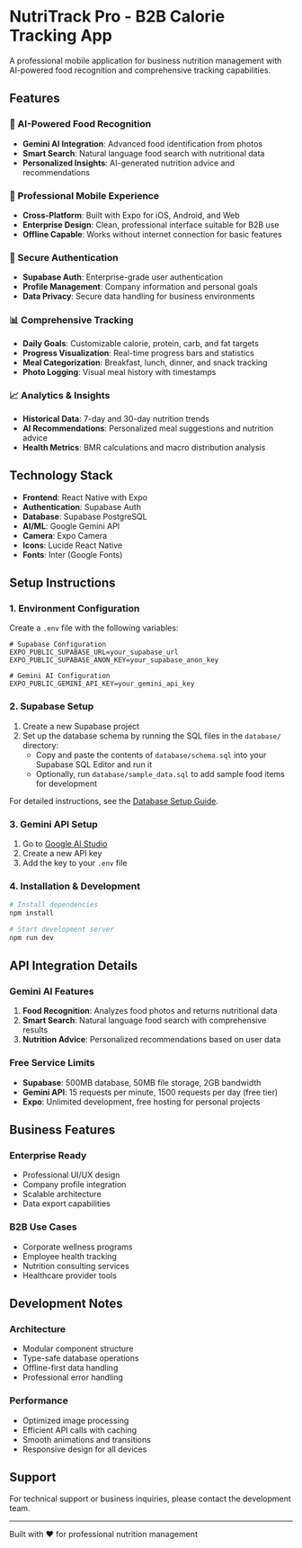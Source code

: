 # NutriTrack Pro - B2B Calorie Tracking App

A professional mobile application for business nutrition management with AI-powered food recognition and comprehensive tracking capabilities.

## Features

### 🤖 AI-Powered Food Recognition
- **Gemini AI Integration**: Advanced food identification from photos
- **Smart Search**: Natural language food search with nutritional data
- **Personalized Insights**: AI-generated nutrition advice and recommendations

### 📱 Professional Mobile Experience
- **Cross-Platform**: Built with Expo for iOS, Android, and Web
- **Enterprise Design**: Clean, professional interface suitable for B2B use
- **Offline Capable**: Works without internet connection for basic features

### 🔐 Secure Authentication
- **Supabase Auth**: Enterprise-grade user authentication
- **Profile Management**: Company information and personal goals
- **Data Privacy**: Secure data handling for business environments

### 📊 Comprehensive Tracking
- **Daily Goals**: Customizable calorie, protein, carb, and fat targets
- **Progress Visualization**: Real-time progress bars and statistics
- **Meal Categorization**: Breakfast, lunch, dinner, and snack tracking
- **Photo Logging**: Visual meal history with timestamps

### 📈 Analytics & Insights
- **Historical Data**: 7-day and 30-day nutrition trends
- **AI Recommendations**: Personalized meal suggestions and nutrition advice
- **Health Metrics**: BMR calculations and macro distribution analysis

## Technology Stack

- **Frontend**: React Native with Expo
- **Authentication**: Supabase Auth
- **Database**: Supabase PostgreSQL
- **AI/ML**: Google Gemini API
- **Camera**: Expo Camera
- **Icons**: Lucide React Native
- **Fonts**: Inter (Google Fonts)

## Setup Instructions

### 1. Environment Configuration

Create a `.env` file with the following variables:

```env
# Supabase Configuration
EXPO_PUBLIC_SUPABASE_URL=your_supabase_url
EXPO_PUBLIC_SUPABASE_ANON_KEY=your_supabase_anon_key

# Gemini AI Configuration
EXPO_PUBLIC_GEMINI_API_KEY=your_gemini_api_key
```

### 2. Supabase Setup

1. Create a new Supabase project
2. Set up the database schema by running the SQL files in the `database/` directory:
   - Copy and paste the contents of `database/schema.sql` into your Supabase SQL Editor and run it
   - Optionally, run `database/sample_data.sql` to add sample food items for development

For detailed instructions, see the [Database Setup Guide](./database/README.md).

### 3. Gemini API Setup

1. Go to [Google AI Studio](https://makersuite.google.com/app/apikey)
2. Create a new API key
3. Add the key to your `.env` file

### 4. Installation & Development

```bash
# Install dependencies
npm install

# Start development server
npm run dev
```

## API Integration Details

### Gemini AI Features

1. **Food Recognition**: Analyzes food photos and returns nutritional data
2. **Smart Search**: Natural language food search with comprehensive results
3. **Nutrition Advice**: Personalized recommendations based on user data

### Free Service Limits

- **Supabase**: 500MB database, 50MB file storage, 2GB bandwidth
- **Gemini API**: 15 requests per minute, 1500 requests per day (free tier)
- **Expo**: Unlimited development, free hosting for personal projects

## Business Features

### Enterprise Ready
- Professional UI/UX design
- Company profile integration
- Scalable architecture
- Data export capabilities

### B2B Use Cases
- Corporate wellness programs
- Employee health tracking
- Nutrition consulting services
- Healthcare provider tools

## Development Notes

### Architecture
- Modular component structure
- Type-safe database operations
- Offline-first data handling
- Professional error handling

### Performance
- Optimized image processing
- Efficient API calls with caching
- Smooth animations and transitions
- Responsive design for all devices

## Support

For technical support or business inquiries, please contact the development team.

---

Built with ❤️ for professional nutrition management